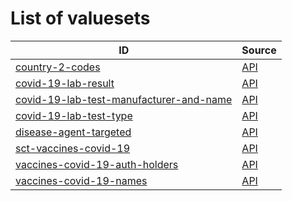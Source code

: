 # List of valuesets

| ID | Source |
| -- | ------ |
| [country-2-codes](country-2-codes.json) | [API](https://dgca-businessrule-service-test.ezdrav.si/valuesets/bb1bc3b46cfc9913dceef8c362675eb810a42babb96fb23bee02275d7bdfbd4c) |
| [covid-19-lab-result](covid-19-lab-result.json) | [API](https://dgca-businessrule-service-test.ezdrav.si/valuesets/64f946691cc68966335da6dfe16d4177de8c5d3ce6abc2cf18c30103a70763d6) |
| [covid-19-lab-test-manufacturer-and-name](covid-19-lab-test-manufacturer-and-name.json) | [API](https://dgca-businessrule-service-test.ezdrav.si/valuesets/592e718d4a57f8f08a20da38ca0a478027462df48aca0c558895eac708832f35) |
| [covid-19-lab-test-type](covid-19-lab-test-type.json) | [API](https://dgca-businessrule-service-test.ezdrav.si/valuesets/a414db002259278577e5e29241096936ac955b27c0f09ebd6c1a84ca8334ee1c) |
| [disease-agent-targeted](disease-agent-targeted.json) | [API](https://dgca-businessrule-service-test.ezdrav.si/valuesets/50c3e3bd108e955e209ff428ef5ce4751514fef892d9ed8912b89a1f1ce89559) |
| [sct-vaccines-covid-19](sct-vaccines-covid-19.json) | [API](https://dgca-businessrule-service-test.ezdrav.si/valuesets/c1f0b3585687f51eb510267b5fc5d4471f2289eb3d43d547c493e0ae2ea498b7) |
| [vaccines-covid-19-auth-holders](vaccines-covid-19-auth-holders.json) | [API](https://dgca-businessrule-service-test.ezdrav.si/valuesets/eebc136a1a8b311d77721896912e3d52df31e70131cf069670b9260296113cb3) |
| [vaccines-covid-19-names](vaccines-covid-19-names.json) | [API](https://dgca-businessrule-service-test.ezdrav.si/valuesets/d931d2fb1f029d2cd4f104128cb94191d322ca1e57fdd50eaf2e34e7b228d84d) |
